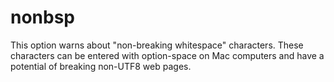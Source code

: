 # nonbsp

This option warns about "non-breaking whitespace" characters. These
characters can be entered with option-space on Mac computers and have a
potential of breaking non-UTF8 web pages.
